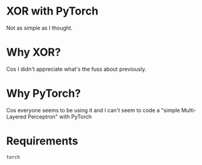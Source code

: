 XOR with PyTorch
====

Not as simple as I thought.


Why XOR?
====
Cos I didn't appreciate what's the fuss about previously. 


Why PyTorch?
====

Cos everyone seems to be using it and I can't seem to code a "simple Multi-Layered Perceptron" with PyTorch



Requirements
====

```
torch
```
